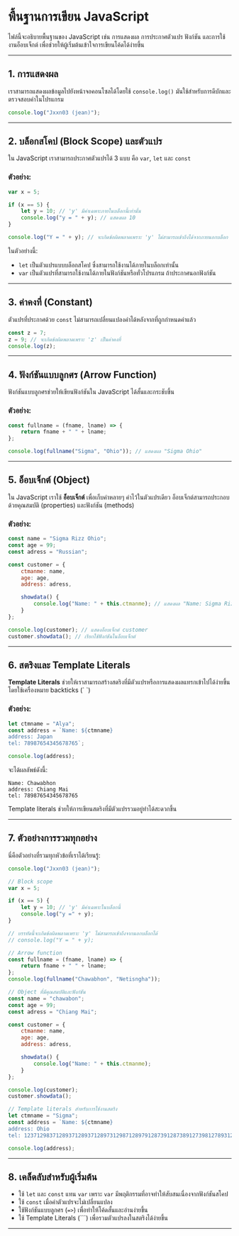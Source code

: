 # พื้นฐานการเขียน JavaScript

ไฟล์นี้จะอธิบายพื้นฐานของ JavaScript เช่น การแสดงผล การประกาศตัวแปร ฟังก์ชัน และการใช้งานอ็อบเจ็กต์ เพื่อช่วยให้ผู้เริ่มต้นเข้าใจการเขียนโค้ดได้ง่ายขึ้น

---

## 1. การแสดงผล

เราสามารถแสดงผลข้อมูลไปยังหน้าจอคอนโซลได้โดยใช้ `console.log()` มันใช้สำหรับการดีบักและตรวจสอบค่าในโปรแกรม

```javascript
console.log("Jxxn03 (jean)");
```

---

## 2. บล็อกสโคป (Block Scope) และตัวแปร

ใน JavaScript เราสามารถประกาศตัวแปรได้ 3 แบบ คือ `var`, `let` และ `const`

### ตัวอย่าง:
```javascript
var x = 5;

if (x == 5) {
    let y = 10; // 'y' มีค่าเฉพาะภายในบล็อกนี้เท่านั้น
    console.log("y = " + y); // แสดงผล 10
}

console.log("Y = " + y); // จะเกิดข้อผิดพลาดเพราะ 'y' ไม่สามารถเข้าถึงได้จากภายนอกบล็อก
```

ในตัวอย่างนี้:
- `let` เป็นตัวแปรแบบบล็อกสโคป ซึ่งสามารถใช้งานได้ภายในบล็อกเท่านั้น
- `var` เป็นตัวแปรที่สามารถใช้งานได้ภายในฟังก์ชันหรือทั่วโปรแกรม ถ้าประกาศนอกฟังก์ชัน

---

## 3. ค่าคงที่ (Constant)

ตัวแปรที่ประกาศด้วย `const` ไม่สามารถเปลี่ยนแปลงค่าได้หลังจากที่ถูกกำหนดค่าแล้ว

```javascript
const z = 7;
z = 9; // จะเกิดข้อผิดพลาดเพราะ 'z' เป็นค่าคงที่
console.log(z);
```

---

## 4. ฟังก์ชันแบบลูกศร (Arrow Function)

ฟังก์ชันแบบลูกศรช่วยให้เขียนฟังก์ชันใน JavaScript ได้สั้นและกระชับขึ้น

### ตัวอย่าง:
```javascript
const fullname = (fname, lname) => {
    return fname + " " + lname;
};

console.log(fullname("Sigma", "Ohio")); // แสดงผล "Sigma Ohio"
```

---

## 5. อ็อบเจ็กต์ (Object)

ใน JavaScript เราใช้ **อ็อบเจ็กต์** เพื่อเก็บค่าหลายๆ ค่าไว้ในตัวแปรเดียว อ็อบเจ็กต์สามารถประกอบด้วยคุณสมบัติ (properties) และฟังก์ชัน (methods)

### ตัวอย่าง:
```javascript
const name = "Sigma Rizz Ohio";
const age = 99;
const adress = "Russian";

const customer = {
    ctmanme: name,
    age: age,
    address: adress,

    showdata() {
        console.log("Name: " + this.ctmanme); // แสดงผล "Name: Sigma Rizz Ohio"
    }
};

console.log(customer); // แสดงอ็อบเจ็กต์ customer
customer.showdata(); // เรียกใช้ฟังก์ชันในอ็อบเจ็กต์
```

---

## 6. สตริงและ Template Literals

**Template Literals** ช่วยให้เราสามารถสร้างสตริงที่มีตัวแปรหรือการแสดงผลแทรกเข้าไปได้ง่ายขึ้น โดยใช้เครื่องหมาย backticks (\` \`)

### ตัวอย่าง:
```javascript
let ctmname = "Alya";
const address = `Name: ${ctmname}
address: Japan
tel: 78987654345678765`;

console.log(address);
```

จะได้ผลลัพธ์ดังนี้:

```
Name: Chawabhon
address: Chiang Mai
tel: 78987654345678765
```

Template literals ช่วยให้การเขียนสตริงที่มีตัวแปรรวมอยู่ทำได้สะดวกขึ้น

---

## 7. ตัวอย่างการรวมทุกอย่าง

นี่คือตัวอย่างที่รวมทุกหัวข้อที่เราได้เรียนรู้:

```javascript
console.log("Jxxn03 (jean)");

// Block scope
var x = 5;

if (x == 5) {
    let y = 10; // 'y' มีค่าเฉพาะในบล็อกนี้
    console.log("y =" + y);
}

// บรรทัดนี้จะเกิดข้อผิดพลาดเพราะ 'y' ไม่สามารถเข้าถึงจากนอกบล็อกได้
// console.log("Y = " + y);

// Arrow function
const fullname = (fname, lname) => {
    return fname + " " + lname;
};
console.log(fullname("Chawabhon", "Netisngha"));

// Object ที่มีคุณสมบัติและฟังก์ชัน
const name = "chawabon";
const age = 99;
const adress = "Chiang Mai";

const customer = {
    ctmanme: name,
    age: age,
    address: adress,

    showdata() {
        console.log("Name: " + this.ctmanme);
    }
};

console.log(customer);
customer.showdata();

// Template literals สำหรับการใช้งานสตริง
let ctmname = "Sigma";
const address = `Name: ${ctmname}
address: Ohio
tel: 1237129837128937128937128973129871289791287391287389127398127893127389127389127328917329187192731289739812738912789578685328746527834587325478324678236482736478263478632784`;

console.log(address);
```

---

## 8. เคล็ดลับสำหรับผู้เริ่มต้น

- ใช้ `let` และ `const` แทน `var` เพราะ `var` มีพฤติกรรมที่อาจทำให้สับสนเนื่องจากฟังก์ชันสโคป
- ใช้ `const` เมื่อค่าตัวแปรจะไม่เปลี่ยนแปลง
- ใช้ฟังก์ชันแบบลูกศร (`=>`) เพื่อทำให้โค้ดสั้นและอ่านง่ายขึ้น
- ใช้ Template Literals (`\``) เพื่อรวมตัวแปรลงในสตริงได้ง่ายขึ้น

---
